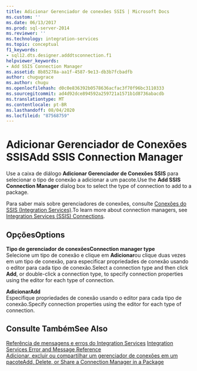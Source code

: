 ```yaml
---
title: Adicionar Gerenciador de conexões SSIS | Microsoft Docs
ms.custom: ''
ms.date: 06/13/2017
ms.prod: sql-server-2014
ms.reviewer: ''
ms.technology: integration-services
ms.topic: conceptual
f1_keywords:
- sql12.dts.designer.adddtsconnection.f1
helpviewer_keywords:
- Add SSIS Connection Manager
ms.assetid: 8b85278a-aa1f-4587-9e13-db3b7fcbadfb
author: chugugrace
ms.author: chugu
ms.openlocfilehash: d0c0e836392b0578636acfac3f70f96bc3110333
ms.sourcegitcommit: ad4d92dce894592a259721a1571b1d8736abacdb
ms.translationtype: MT
ms.contentlocale: pt-BR
ms.lasthandoff: 08/04/2020
ms.locfileid: "87568759"
---
```

# <a name="add-ssis-connection-manager"></a><span data-ttu-id="3fcdf-102">Adicionar Gerenciador de Conexões SSIS</span><span class="sxs-lookup"><span data-stu-id="3fcdf-102">Add SSIS Connection Manager</span></span>
  <span data-ttu-id="3fcdf-103">Use a caixa de diálogo **Adicionar Gerenciador de Conexões SSIS** para selecionar o tipo de conexão a adicionar a um pacote.</span><span class="sxs-lookup"><span data-stu-id="3fcdf-103">Use the **Add SSIS Connection Manager** dialog box to select the type of connection to add to a package.</span></span>  
  
 <span data-ttu-id="3fcdf-104">Para saber mais sobre gerenciadores de conexões, consulte [Conexões do SSIS &#40;Integration Services&#41;](connection-manager/integration-services-ssis-connections.md).</span><span class="sxs-lookup"><span data-stu-id="3fcdf-104">To learn more about connection managers, see [Integration Services &#40;SSIS&#41; Connections](connection-manager/integration-services-ssis-connections.md).</span></span>  
  
## <a name="options"></a><span data-ttu-id="3fcdf-105">Opções</span><span class="sxs-lookup"><span data-stu-id="3fcdf-105">Options</span></span>  
 <span data-ttu-id="3fcdf-106">**Tipo de gerenciador de conexões**</span><span class="sxs-lookup"><span data-stu-id="3fcdf-106">**Connection manager type**</span></span>  
 <span data-ttu-id="3fcdf-107">Selecione um tipo de conexão e clique em **Adicionar**ou clique duas vezes em um tipo de conexão, para especificar propriedades de conexão usando o editor para cada tipo de conexão.</span><span class="sxs-lookup"><span data-stu-id="3fcdf-107">Select a connection type and then click **Add**, or double-click a connection type, to specify connection properties using the editor for each type of connection.</span></span>  
  
 <span data-ttu-id="3fcdf-108">**Adicionar**</span><span class="sxs-lookup"><span data-stu-id="3fcdf-108">**Add**</span></span>  
 <span data-ttu-id="3fcdf-109">Especifique propriedades de conexão usando o editor para cada tipo de conexão.</span><span class="sxs-lookup"><span data-stu-id="3fcdf-109">Specify connection properties using the editor for each type of connection.</span></span>  
  
## <a name="see-also"></a><span data-ttu-id="3fcdf-110">Consulte Também</span><span class="sxs-lookup"><span data-stu-id="3fcdf-110">See Also</span></span>  
 <span data-ttu-id="3fcdf-111">[Referência de mensagens e erros do Integration Services](../../2014/integration-services/integration-services-error-and-message-reference.md) </span><span class="sxs-lookup"><span data-stu-id="3fcdf-111">[Integration Services Error and Message Reference](../../2014/integration-services/integration-services-error-and-message-reference.md) </span></span>  
 [<span data-ttu-id="3fcdf-112">Adicionar, excluir ou compartilhar um gerenciador de conexões em um pacote</span><span class="sxs-lookup"><span data-stu-id="3fcdf-112">Add, Delete, or Share a Connection Manager in a Package</span></span>](../../2014/integration-services/add-delete-or-share-a-connection-manager-in-a-package.md)  
  
  
